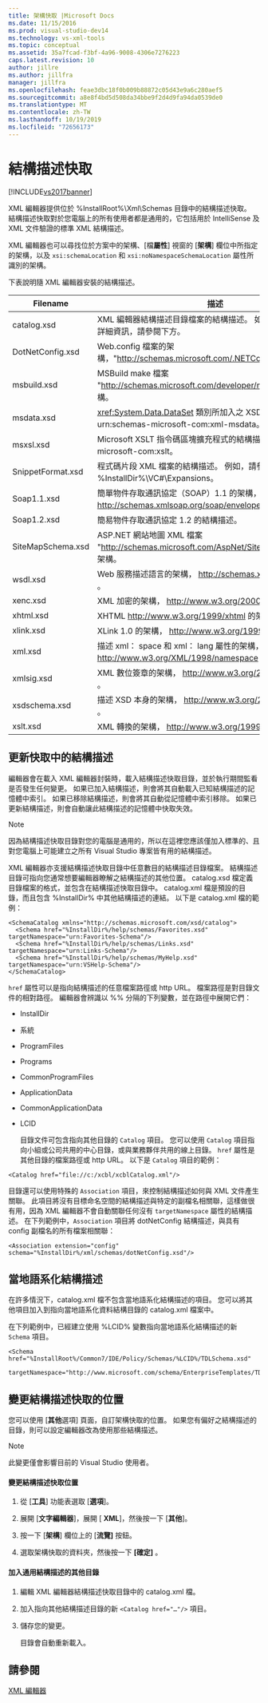 ```yaml
---
title: 架構快取 |Microsoft Docs
ms.date: 11/15/2016
ms.prod: visual-studio-dev14
ms.technology: vs-xml-tools
ms.topic: conceptual
ms.assetid: 35a7fcad-f3bf-4a96-9008-4306e7276223
caps.latest.revision: 10
author: jillre
ms.author: jillfra
manager: jillfra
ms.openlocfilehash: feae3dbc18f0b009b88872c05d43e9a6c280aef5
ms.sourcegitcommit: a8e8f4bd5d508da34bbe9f2d4d9fa94da0539de0
ms.translationtype: MT
ms.contentlocale: zh-TW
ms.lasthandoff: 10/19/2019
ms.locfileid: "72656173"
---
```

# <a name="schema-cache"></a>結構描述快取
[!INCLUDE[vs2017banner](../includes/vs2017banner.md)]

XML 編輯器提供位於 %InstallRoot%\Xml\Schemas 目錄中的結構描述快取。 結構描述快取對於您電腦上的所有使用者都是通用的，它包括用於 IntelliSense 及 XML 文件驗證的標準 XML 結構描述。

 XML 編輯器也可以尋找位於方案中的架構、[檔**屬性**] 視窗的 [**架構**] 欄位中所指定的架構，以及 `xsi:schemaLocation` 和 `xsi:noNamespaceSchemaLocation` 屬性所識別的架構。

 下表說明隨 XML 編輯器安裝的結構描述。

|     Filename      |                                                      描述                                                      |
|-------------------|-----------------------------------------------------------------------------------------------------------------------|
|    catalog.xsd    |             XML 編輯器結構描述目錄檔案的結構描述。 如需結構描述目錄的詳細資訊，請參閱下方。             |
| DotNetConfig.xsd  |                 Web.config 檔案的架構，"<http://schemas.microsoft.com/.NETConfiguration/v2.0>"。                 |
|    msbuild.xsd    |              MSBuild make 檔案 "<http://schemas.microsoft.com/developer/msbuild/2003>" 的架構。              |
|    msdata.xsd     | <xref:System.Data.DataSet> 類別所加入之 XSD 附註的結構描述 urn:schemas-microsoft-com:xml-msdata。 |
|     msxsl.xsd     |                  Microsoft XSLT 指令碼區塊擴充程式的結構描述 urn:schemas-microsoft-com:xslt。                   |
| SnippetFormat.xsd |                 程式碼片段 XML 檔案的結構描述。 例如，請參閱 %InstallDir%\VC#\Expansions。                 |
|    Soap1.1.xsd    |            簡單物件存取通訊協定（SOAP）1.1 的架構， http://schemas.xmlsoap.org/soap/envelope/ 。            |
|    Soap1.2.xsd    |                                     簡易物件存取通訊協定 1.2 的結構描述。                                     |
| SiteMapSchema.xsd |            ASP.NET 網站地圖 XML 檔案 "<http://schemas.microsoft.com/AspNet/SiteMap-File-1.0>" 的架構。             |
|     wsdl.xsd      |                    Web 服務描述語言的架構， http://schemas.xmlsoap.org/wsdl/ 。                     |
|     xenc.xsd      |                            XML 加密的架構， http://www.w3.org/2000/09/xmldsig# 。                             |
|     xhtml.xsd     |                                    XHTML http://www.w3.org/1999/xhtml 的架構。                                     |
|     xlink.xsd     |                                  XLink 1.0 的架構， http://www.w3.org/1999/xlink 。                                   |
|      xml.xsd      |              描述 xml： space 和 xml： lang 屬性的架構， http://www.w3.org/XML/1998/namespace 。               |
|    xmlsig.xsd     |                        XML 數位簽章的架構， http://www.w3.org/2000/09/xmldsig# 。                         |
|   xsdschema.xsd   |                            描述 XSD 本身的架構， http://www.w3.org/2001/XMLSchema 。                            |
|     xslt.xsd      |                           XML 轉換的架構， http://www.w3.org/1999/XSL/Transform 。                            |

## <a name="updating-schemas-in-the-cache"></a>更新快取中的結構描述
 編輯器會在載入 XML 編輯器封裝時，載入結構描述快取目錄，並於執行期間監看是否發生任何變更。 如果已加入結構描述，則會將其自動載入已知結構描述的記憶體中索引。 如果已移除結構描述，則會將其自動從記憶體中索引移除。 如果已更新結構描述，則會自動讓此結構描述的記憶體中快取失效。

> [!NOTE]
> 因為結構描述快取目錄對您的電腦是通用的，所以在這裡您應該僅加入標準的、且對您電腦上可能建立之所有 Visual Studio 專案皆有用的結構描述。

 XML 編輯器亦支援結構描述快取目錄中任意數目的結構描述目錄檔案。 結構描述目錄可指向您通常想要編輯器瞭解之結構描述的其他位置。 catalog.xsd 檔定義目錄檔案的格式，並包含在結構描述快取目錄中。 catalog.xml 檔是預設的目錄，而且包含 %InstallDir% 中其他結構描述的連結。 以下是 catalog.xml 檔的範例：

```
<SchemaCatalog xmlns="http://schemas.microsoft.com/xsd/catalog">
  <Schema href="%InstallDir%/help/schemas/Favorites.xsd" targetNamespace="urn:Favorites-Schema"/>
  <Schema href="%InstallDir%/help/schemas/Links.xsd" targetNamespace="urn:Links-Schema"/>
  <Schema href="%InstallDir%/help/schemas/MyHelp.xsd" targetNamespace="urn:VSHelp-Schema"/>
</SchemaCatalog>
```

 `href` 屬性可以是指向結構描述的任意檔案路徑或 http URL。 檔案路徑是對目錄文件的相對路徑。 編輯器會辨識以 %% 分隔的下列變數，並在路徑中展開它們：

- InstallDir

- 系統

- ProgramFiles

- Programs

- CommonProgramFiles

- ApplicationData

- CommonApplicationData

- LCID

  目錄文件可包含指向其他目錄的 `Catalog` 項目。 您可以使用 `Catalog` 項目指向小組或公司共用的中心目錄，或與業務夥伴共用的線上目錄。 `href` 屬性是其他目錄的檔案路徑或 http URL。 以下是 `Catalog` 項目的範例：

```
<Catalog href="file://c:/xcbl/xcblCatalog.xml"/>
```

 目錄還可以使用特殊的 `Association` 項目，來控制結構描述如何與 XML 文件產生關聯。 此項目將沒有目標命名空間的結構描述與特定的副檔名相關聯，這樣做很有用，因為 XML 編輯器不會自動關聯任何沒有 `targetNamespace` 屬性的結構描述。 在下列範例中，`Association` 項目將 dotNetConfig 結構描述，與具有 config 副檔名的所有檔案相關聯：

```
<Association extension="config" schema="%InstallDir%/xml/schemas/dotNetConfig.xsd"/>
```

## <a name="localized-schemas"></a>當地語系化結構描述
 在許多情況下，catalog.xml 檔不包含當地語系化結構描述的項目。 您可以將其他項目加入到指向當地語系化資料結構目錄的 catalog.xml 檔案中。

 在下列範例中，已經建立使用 %LCID% 變數指向當地語系化結構描述的新 `Schema` 項目。

```
<Schema href="%InstallRoot%/Common7/IDE/Policy/Schemas/%LCID%/TDLSchema.xsd"
  targetNamespace="http://www.microsoft.com/schema/EnterpriseTemplates/TDLSchema"/>
```

## <a name="changing-the-location-of-the-schema-cache"></a>變更結構描述快取的位置
 您可以使用 [**其他**選項] 頁面，自訂架構快取的位置。 如果您有偏好之結構描述的目錄，則可以設定編輯器改為使用那些結構描述。

> [!NOTE]
> 此變更僅會影響目前的 Visual Studio 使用者。

#### <a name="to-change-the-schema-cache-location"></a>變更結構描述快取位置

1. 從 [**工具**] 功能表選取 [**選項**]。

2. 展開 [**文字編輯器**]，展開 [ **XML**]，然後按一下 [**其他**]。

3. 按一下 [**架構**] 欄位上的 [**流覽]** 按鈕。

4. 選取架構快取的資料夾，然後按一下 **[確定]** 。

#### <a name="to-add-another-directory-of-common-schemas"></a>加入通用結構描述的其他目錄

1. 編輯 XML 編輯器結構描述快取目錄中的 catalog.xml 檔。

2. 加入指向其他結構描述目錄的新 `<Catalog href="…"/>` 項目。

3. 儲存您的變更。

     目錄會自動重新載入。

## <a name="see-also"></a>請參閱
 [XML 編輯器](../xml-tools/xml-editor.md)
